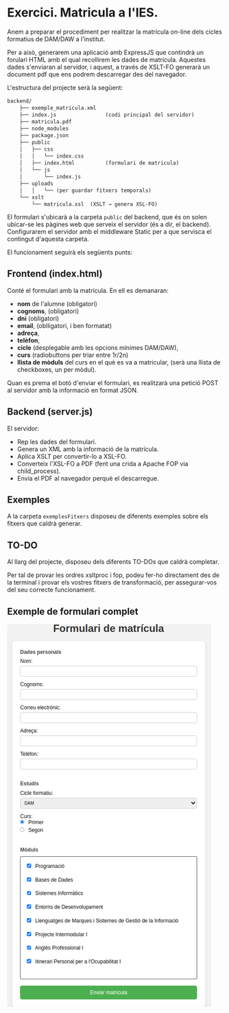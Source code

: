 # Exercici. Matricula a l'IES.

Anem a preparar el procediment per realitzar la matrícula on-line dels cicles formatius de DAM/DAW a l'institut. 

Per a això, generarem una aplicació amb ExpressJS que contindrà un forulari HTML amb el qual recollirem les dades de matrícula. Aquestes dades s'enviaran al servidor, i aquest, a través de XSLT-FO generarà un document pdf que ens podrem descarregar des del navegador.

L'estructura del projecte serà la següent:

```text
backend/
    ├── exemple_matricula.xml
    ├── index.js                (codi principal del servidor)
    ├── matricula.pdf
    ├── node_modules
    ├── package.json
    ├── public
    │   ├── css
    │   │   └── index.css
    │   ├── index.html          (formulari de matricula)
    │   └── js
    │       └── index.js
    ├── uploads
    │   │   └── (per guardar fitxers temporals)
    └── xslt
        └── matricula.xsl  (XSLT → genera XSL-FO)
```

El formulari s'ubicarà a la carpeta `public` del backend, que és on solen ubicar-se les pàgines web que serveix el servidor (és a dir, el backend). Configurarem el servidor amb el middleware Static per a que servisca el contingut d'aquesta carpeta.

El funcionament seguirà els següents punts:

## Frontend (index.html)

Conté el formulari amb la matrícula. En ell es demanaran: 

* **nom** de l'alumne (obligatori)
* **cognoms**, (obligatori)
* **dni** (obligatori)
* **email**, (oblligatori, i ben formatat)
* **adreça**,
* **telèfon**,
* **cicle** (desplegable amb les opcions mínimes DAM/DAW), 
* **curs** (radiobuttons per triar entre 1r/2n)
* **llista de mòduls** del curs en el què es va a matricular, (serà una llista de checkboxes, un per mòdul).

Quan es prema el botó d'enviar el formulari, es realitzarà una petició POST al servidor amb la informació en format JSON.

## Backend (server.js)

El servidor:

* Rep les dades del formulari.
* Genera un XML amb la informació de la matrícula.
* Aplica XSLT per convertir-lo a XSL-FO.
* Converteix l'XSL-FO a PDF (fent una crida a Apache FOP via child_process).
* Envia el PDF al navegador perquè el descarregue.

## Exemples

A la carpeta `exemplesFitxers` disposeu de diferents exemples sobre els fitxers que caldrà generar.

## TO-DO

Al llarg del projecte, disposeu dels diferents TO-DOs que caldrà completar.

Per tal de provar les ordres xsltproc i fop, podeu fer-ho directament des de la terminal i provar els vostres fitxers de transformació, per assegurar-vos del seu correcte funcionament.

## Exemple de formulari complet

![](img/formulari.png)